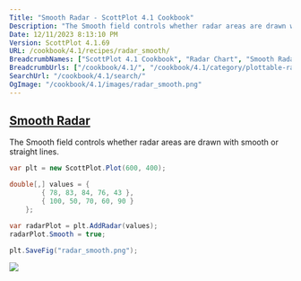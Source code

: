 ```yaml
---
Title: "Smooth Radar - ScottPlot 4.1 Cookbook"
Description: "The Smooth field controls whether radar areas are drawn with smooth or straight lines."
Date: 12/11/2023 8:13:10 PM
Version: ScottPlot 4.1.69
URL: /cookbook/4.1/recipes/radar_smooth/
BreadcrumbNames: ["ScottPlot 4.1 Cookbook", "Radar Chart", "Smooth Radar"]
BreadcrumbUrls: ["/cookbook/4.1/", "/cookbook/4.1/category/plottable-radar", "/cookbook/4.1/recipes/radar_smooth/"]
SearchUrl: "/cookbook/4.1/search/"
OgImage: "/cookbook/4.1/images/radar_smooth.png"
---
```


<h2><a id='smooth-radar' href='/cookbook/4.1/recipes/radar_smooth/'>Smooth Radar</a></h2>

The Smooth field controls whether radar areas are drawn with smooth or straight lines.

```cs
var plt = new ScottPlot.Plot(600, 400);

double[,] values = {
        { 78, 83, 84, 76, 43 },
        { 100, 50, 70, 60, 90 }
    };

var radarPlot = plt.AddRadar(values);
radarPlot.Smooth = true;

plt.SaveFig("radar_smooth.png");
```

<img src='../../images/radar_smooth.png' class='d-block mx-auto my-5' />


